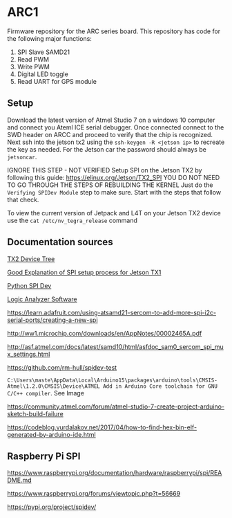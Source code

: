 # ARC1
Firmware repository for the ARC series board. This repository has code for the following major functions:
1. SPI Slave SAMD21
2. Read PWM
3. Write PWM
4. Digital LED toggle
5. Read UART for GPS module

## Setup
Download the latest version of Atmel Studio 7 on a windows 10 computer and connect you Ateml ICE serial debugger. Once connected connect to the SWD header on ARCC and proceed to verify that the chip is recognized. Next ssh into the jetson tx2 using the `ssh-keygen -R <jetson ip>` to recreate the key as needed. For the Jetson car the password should always be `jetsoncar`.

IGNORE THIS STEP - NOT VERIFIED
Setup SPI on the Jetson TX2 by following this guide: https://elinux.org/Jetson/TX2_SPI YOU DO NOT NEED TO GO THROUGH THE STEPS OF REBUILDING THE KERNEL Just do the `Verifying SPIDev Module` step to make sure. Start with the steps that follow that check.

To view the current version of Jetpack and L4T on your Jetson TX2 device use the `cat /etc/nv_tegra_release` command

## Documentation sources
[TX2 Device Tree](https://elinux.org/Jetson/TX2_DTB)

[Good Explanation of SPI setup process for Jetson TX1](https://www.jetsonhacks.com/2017/04/04/gpio-and-spi-nvidia-jetson-tx1/)

[Python SPI Dev](https://github.com/doceme/py-spidev)

[Logic Analyzer Software](https://www.saleae.com/downloads/)


https://learn.adafruit.com/using-atsamd21-sercom-to-add-more-spi-i2c-serial-ports/creating-a-new-spi

http://ww1.microchip.com/downloads/en/AppNotes/00002465A.pdf

http://asf.atmel.com/docs/latest/samd10/html/asfdoc_sam0_sercom_spi_mux_settings.html

https://github.com/rm-hull/spidev-test

`C:\Users\maste\AppData\Local\Arduino15\packages\arduino\tools\CMSIS-Atmel\1.2.0\CMSIS\Device\ATMEL Add in Arduino Core toolchain for GNU C/C++ compiler`. See Image


https://community.atmel.com/forum/atmel-studio-7-create-project-arduino-sketch-build-failure

https://codeblog.vurdalakov.net/2017/04/how-to-find-hex-bin-elf-generated-by-arduino-ide.html
## Raspberry Pi SPI
https://www.raspberrypi.org/documentation/hardware/raspberrypi/spi/README.md

https://www.raspberrypi.org/forums/viewtopic.php?t=56669

https://pypi.org/project/spidev/

